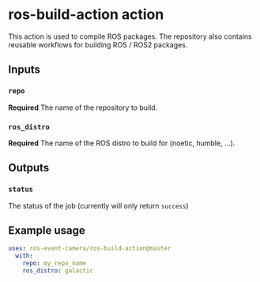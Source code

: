 # ros-build-action action

This action is used to compile ROS packages.
The repository also contains reusable workflows for building
ROS / ROS2 packages.


## Inputs

### `repo`

**Required** The name of the repository to build.

### `ros_distro`

**Required** The name of the ROS distro to build for (noetic, humble, ...).

## Outputs

### `status`

The status of the job (currently will only return ``success``)

## Example usage

```yaml
uses: ros-event-camera/ros-build-action@master
  with:
    repo: my_repo_name
    ros_distro: galactic
```

